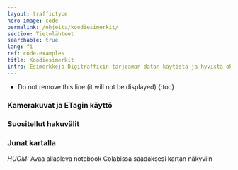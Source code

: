 ```yaml
---
layout: traffictype
hero-image: code
permalink: /ohjeita/koodiesimerkit/
section: Tietolähteet
searchable: true
lang: fi
ref: code-examples
title: Koodiesimerkit
intro: Esimerkkejä Digitrafficin tarjoaman datan käytöstä ja hyvistä ohjelmointikäytännöistä
---
```


* Do not remove this line (it will not be displayed)
{:toc}

### Kamerakuvat ja ETagin käyttö
<div class="code-example">
    <script src="https://gist.github.com/solita-ijunnone/c1b18cdadb1ac07a777f65f358c33d11.js"></script>
</div>

### Suositellut hakuvälit
<div class="code-example">
    <script src="https://gist.github.com/solita-ijunnone/f29beb7e781cf4157dfc77fc8b9d2682.js"></script>
</div>

### Junat kartalla
<div class="code-example">
    <p><i>HUOM:</i> Avaa allaoleva notebook Colabissa saadaksesi kartan näkyviin</p>
    <script src="https://gist.github.com/solita-ijunnone/3b44ebdc7e244304dc8c8db99553941a.js"></script>
</div>